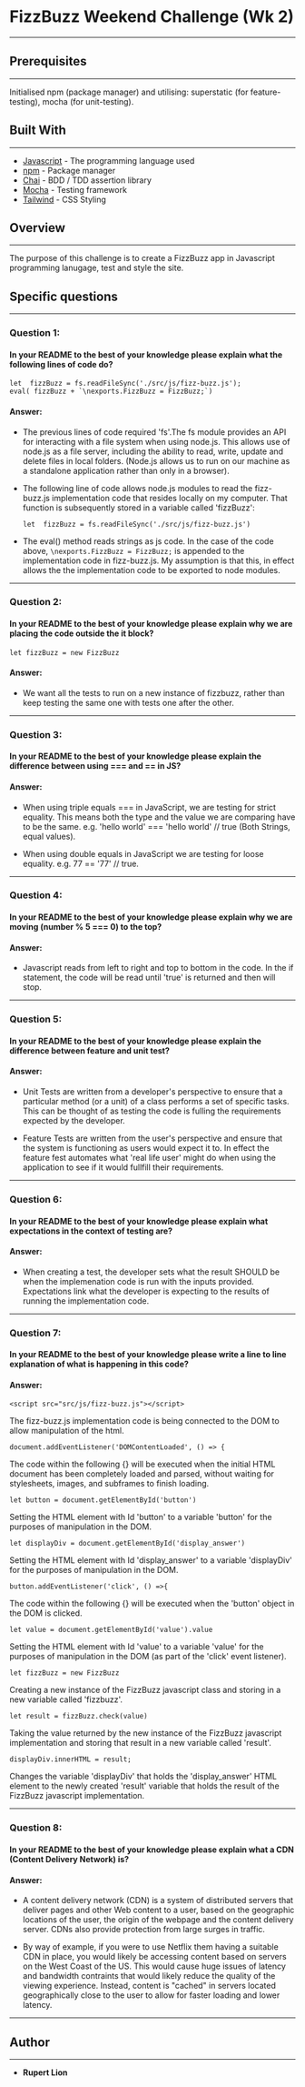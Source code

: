 # **FizzBuzz Weekend Challenge (Wk 2)**
-------
## Prerequisites
-------
Initialised npm (package manager) and utilising: superstatic (for feature-testing), mocha (for unit-testing).

## Built With
-------

* [Javascript](https://www.javascript.com/) - The programming language used
* [npm](https://www.npmjs.com/) - Package manager
* [Chai](http://www.chaijs.com/) - BDD / TDD assertion library
* [Mocha](https://mochajs.org/) - Testing framework
* [Tailwind](https://tailwindcss.com/) - CSS Styling

## **Overview**
-------
The purpose of this challenge is to create a FizzBuzz app in Javascript programming lanugage, test and style the site.

## **Specific questions**
-------

### Question 1:

#### In your README to the best of your knowledge please explain what the following lines of code do?

    let  fizzBuzz = fs.readFileSync('./src/js/fizz-buzz.js');
    eval( fizzBuzz + `\nexports.FizzBuzz = FizzBuzz;`)

#### Answer:

* The previous lines of code required 'fs'.The fs module provides an API for interacting with a file system when using node.js. This allows use of node.js as a file server, including the ability to read, write, update and delete files in local folders. (Node.js allows us to run on our machine as a standalone application rather than only in a browser).

* The following line of code allows node.js modules to read the fizz-buzz.js implementation code that resides locally on my computer. That function is subsequently stored in a variable called 'fizzBuzz': 
    ```
    let  fizzBuzz = fs.readFileSync('./src/js/fizz-buzz.js')
    ```

*  The eval() method reads strings as js code. In the case of the code above, `\nexports.FizzBuzz = FizzBuzz;` is appended to the implementation code in fizz-buzz.js. My assumption is that this, in effect allows the the implementation code to be exported to node modules.

-------

### Question 2:

#### In your README to the best of your knowledge please explain why we are placing the code outside the it block?

    let fizzBuzz = new FizzBuzz


#### Answer:

* We want all the tests to run on a new instance of fizzbuzz, rather than keep testing the same one with tests one after the other.

-------

### Question 3:

#### In your README to the best of your knowledge please explain the difference between using === and == in JS?

#### Answer:

* When using triple equals === in JavaScript, we are testing for strict equality. This means both the type and the value we are comparing have to be the same. e.g. 'hello world' === 'hello world' // true (Both Strings, equal values).

* When using double equals in JavaScript we are testing for loose equality. e.g. 77 == '77'
// true.

-------

### Question 4:

#### In your README to the best of your knowledge please explain why we are moving (number % 5 === 0) to the top?

#### Answer:

* Javascript reads from left to right and top to bottom in the code. In the if statement, the code will be read until 'true' is returned and then will stop.

-------

### Question 5:

#### In your README to the best of your knowledge please explain the difference between feature and unit test?

#### Answer:

* Unit Tests are written from a developer's perspective to ensure that a particular method (or a unit) of a class performs a set of specific tasks. This can be thought of as testing the code is fulling the requirements expected by the developer.

* Feature Tests are written from the user's perspective and ensure that the system is functioning as users would expect it to. In effect the feature fest automates what 'real life user' might do when using the application to see if it would fullfill their requirements.

-------

### Question 6:

####  In your README to the best of your knowledge please explain what expectations in the context of testing are?

#### Answer:

* When creating a test, the developer sets what the result SHOULD be when the implemenation code is run with the inputs provided. Expectations link what the developer is expecting to the results of running the implementation code.

-------

### Question 7:

####  In your README to the best of your knowledge please write a line to line explanation of what is happening in this code?

#### Answer:

```
<script src="src/js/fizz-buzz.js"></script>
```
The fizz-buzz.js implementation code is being connected to the DOM to allow manipulation of the html.

```
document.addEventListener('DOMContentLoaded', () => {
```
The code within the following {} will be executed when the initial HTML document has been completely loaded and parsed, without waiting for stylesheets, images, and subframes to finish loading.

```
let button = document.getElementById('button')
```
Setting the HTML element with Id 'button' to a variable 'button' for the purposes of manipulation in the DOM.

```
let displayDiv = document.getElementById('display_answer')
```
Setting the HTML element with Id 'display_answer' to a variable 'displayDiv' for the purposes of manipulation in the DOM.

```
button.addEventListener('click', () =>{
```
The code within the following {} will be executed when the 'button' object in the DOM is clicked.

```
let value = document.getElementById('value').value
```
Setting the HTML element with Id 'value' to a variable 'value' for the purposes of manipulation in the DOM (as part of the 'click' event listener).

```
let fizzBuzz = new FizzBuzz
```
Creating a new instance of the FizzBuzz javascript class and storing in a new variable called 'fizzbuzz'.

```
let result = fizzBuzz.check(value)
```
Taking the value returned by the new instance of the FizzBuzz javascript implementation and storing that result in a new variable called 'result'.

```
displayDiv.innerHTML = result;
```
Changes the variable 'displayDiv' that holds the 'display_answer' HTML element to the newly created 'result' variable that holds the result of the FizzBuzz javascript implementation.

-------

### Question 8:

#### In your README to the best of your knowledge please explain what a CDN (Content Delivery Network) is?

#### Answer:

* A content delivery network (CDN) is a system of distributed servers that deliver pages and other Web content to a user, based on the geographic locations of the user, the origin of the webpage and the content delivery server. CDNs also provide protection from large surges in traffic.

* By way of example, if you were to use Netflix them having a suitable CDN in place, you would likely be accessing content based on servers on the West Coast of the US. This would cause huge issues of latency and bandwidth contraints that would likely reduce the quality of the viewing experience. Instead, content is "cached" in servers located geographically close to the user to allow for faster loading and lower latency.

-------
## **Author**
-------
* **Rupert Lion**
